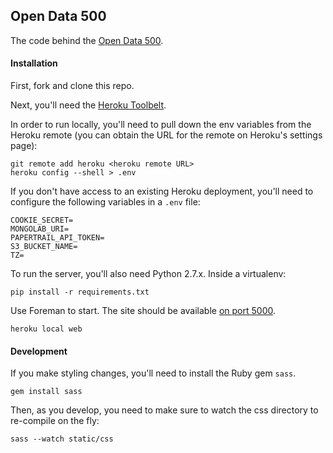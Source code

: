 ## Open Data 500

The code behind the [Open Data 500][].

  [Open Data 500]: http://opendata500.com/us/

#### Installation

First, fork and clone this repo.

Next, you'll need the [Heroku Toolbelt][].

  [Heroku Toolbelt]: https://toolbelt.heroku.com/

In order to run locally, you'll need to pull down the env variables from the
Heroku remote (you can obtain the URL for the remote on Heroku's settings
page):

    git remote add heroku <heroku remote URL>
    heroku config --shell > .env

If you don't have access to an existing Heroku deployment, you'll need to
configure the following variables in a `.env` file:

    COOKIE_SECRET=
    MONGOLAB_URI=
    PAPERTRAIL_API_TOKEN=
    S3_BUCKET_NAME=
    TZ=

To run the server, you'll also need Python 2.7.x.  Inside a virtualenv:

    pip install -r requirements.txt

Use Foreman to start.  The site should be available [on port 5000][].

  [on port 5000]: http://localhost:5000

    heroku local web

#### Development

If you make styling changes, you'll need to install the Ruby gem `sass`.

    gem install sass

Then, as you develop, you need to make sure to watch the css directory to
re-compile on the fly:

    sass --watch static/css
